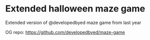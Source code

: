 # Extended halloween maze game
Extended version of @developedbyed maze game from last year

OG repo: https://github.com/developedbyed/maze-game
